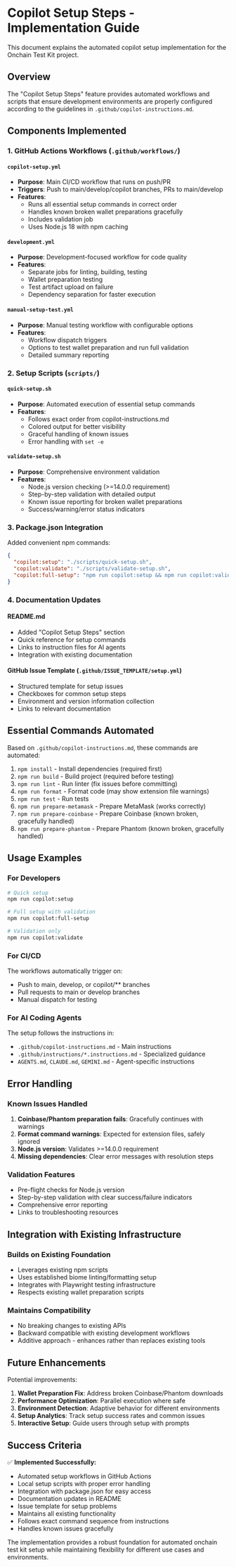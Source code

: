 # Copilot Setup Steps - Implementation Guide

This document explains the automated copilot setup implementation for the Onchain Test Kit project.

## Overview

The "Copilot Setup Steps" feature provides automated workflows and scripts that ensure development environments are properly configured according to the guidelines in `.github/copilot-instructions.md`.

## Components Implemented

### 1. GitHub Actions Workflows (`.github/workflows/`)

#### `copilot-setup.yml`
- **Purpose**: Main CI/CD workflow that runs on push/PR
- **Triggers**: Push to main/develop/copilot branches, PRs to main/develop
- **Features**: 
  - Runs all essential setup commands in correct order
  - Handles known broken wallet preparations gracefully
  - Includes validation job
  - Uses Node.js 18 with npm caching

#### `development.yml` 
- **Purpose**: Development-focused workflow for code quality
- **Features**:
  - Separate jobs for linting, building, testing
  - Wallet preparation testing
  - Test artifact upload on failure
  - Dependency separation for faster execution

#### `manual-setup-test.yml`
- **Purpose**: Manual testing workflow with configurable options
- **Features**:
  - Workflow dispatch triggers
  - Options to test wallet preparation and run full validation
  - Detailed summary reporting

### 2. Setup Scripts (`scripts/`)

#### `quick-setup.sh`
- **Purpose**: Automated execution of essential setup commands
- **Features**:
  - Follows exact order from copilot-instructions.md
  - Colored output for better visibility
  - Graceful handling of known issues
  - Error handling with `set -e`

#### `validate-setup.sh`
- **Purpose**: Comprehensive environment validation
- **Features**:
  - Node.js version checking (>=14.0.0 requirement)
  - Step-by-step validation with detailed output
  - Known issue reporting for broken wallet preparations
  - Success/warning/error status indicators

### 3. Package.json Integration

Added convenient npm commands:
```json
{
  "copilot:setup": "./scripts/quick-setup.sh",
  "copilot:validate": "./scripts/validate-setup.sh", 
  "copilot:full-setup": "npm run copilot:setup && npm run copilot:validate"
}
```

### 4. Documentation Updates

#### README.md
- Added "Copilot Setup Steps" section
- Quick reference for setup commands
- Links to instruction files for AI agents
- Integration with existing documentation

#### GitHub Issue Template (`.github/ISSUE_TEMPLATE/setup.yml`)
- Structured template for setup issues
- Checkboxes for common setup steps
- Environment and version information collection
- Links to relevant documentation

## Essential Commands Automated

Based on `.github/copilot-instructions.md`, these commands are automated:

1. `npm install` - Install dependencies (required first)
2. `npm run build` - Build project (required before testing)
3. `npm run lint` - Run linter (fix issues before committing)
4. `npm run format` - Format code (may show extension file warnings)
5. `npm run test` - Run tests
6. `npm run prepare-metamask` - Prepare MetaMask (works correctly)
7. `npm run prepare-coinbase` - Prepare Coinbase (known broken, gracefully handled)
8. `npm run prepare-phantom` - Prepare Phantom (known broken, gracefully handled)

## Usage Examples

### For Developers
```bash
# Quick setup
npm run copilot:setup

# Full setup with validation
npm run copilot:full-setup

# Validation only
npm run copilot:validate
```

### For CI/CD
The workflows automatically trigger on:
- Push to main, develop, or copilot/** branches
- Pull requests to main or develop branches
- Manual dispatch for testing

### For AI Coding Agents
The setup follows the instructions in:
- `.github/copilot-instructions.md` - Main instructions
- `.github/instructions/*.instructions.md` - Specialized guidance
- `AGENTS.md`, `CLAUDE.md`, `GEMINI.md` - Agent-specific instructions

## Error Handling

### Known Issues Handled
1. **Coinbase/Phantom preparation fails**: Gracefully continues with warnings
2. **Format command warnings**: Expected for extension files, safely ignored
3. **Node.js version**: Validates >=14.0.0 requirement
4. **Missing dependencies**: Clear error messages with resolution steps

### Validation Features
- Pre-flight checks for Node.js version
- Step-by-step validation with clear success/failure indicators
- Comprehensive error reporting
- Links to troubleshooting resources

## Integration with Existing Infrastructure

### Builds on Existing Foundation
- Leverages existing npm scripts
- Uses established biome linting/formatting setup
- Integrates with Playwright testing infrastructure
- Respects existing wallet preparation scripts

### Maintains Compatibility
- No breaking changes to existing APIs
- Backward compatible with existing development workflows
- Additive approach - enhances rather than replaces existing tools

## Future Enhancements

Potential improvements:
1. **Wallet Preparation Fix**: Address broken Coinbase/Phantom downloads
2. **Performance Optimization**: Parallel execution where safe
3. **Environment Detection**: Adaptive behavior for different environments
4. **Setup Analytics**: Track setup success rates and common issues
5. **Interactive Setup**: Guide users through setup with prompts

## Success Criteria

✅ **Implemented Successfully:**
- Automated setup workflows in GitHub Actions
- Local setup scripts with proper error handling
- Integration with package.json for easy access
- Documentation updates in README
- Issue template for setup problems
- Maintains all existing functionality
- Follows exact command sequence from instructions
- Handles known issues gracefully

The implementation provides a robust foundation for automated onchain test kit setup while maintaining flexibility for different use cases and environments.